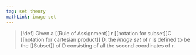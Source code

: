 ```yaml
---
tag: set theory
mathLink: image set
---
```

> [!def]
> Given a [[Rule of Assignment]] r [[notation for subset]]C [[notation for cartesian product]] D, the *image set* of r is defined to be the [[Subset]] of D consisting of all the second coordinates of r.
